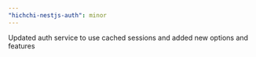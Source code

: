 ```yaml
---
"hichchi-nestjs-auth": minor
---
```


Updated auth service to use cached sessions and added new options and features
